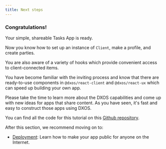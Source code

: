 ```yaml
---
title: Next steps
---
```


### Congratulations!

Your simple, shareable Tasks App is ready.

Now you know how to set up an instance of `Client`, make a profile, and create parties.

You are also aware of a variety of hooks which provide convenient access to client-connected items.

You have become familiar with the inviting process and know that there are ready-to-use components in `@dxos/react-client` and `@dxos/react-ux` which can speed up building your own app.

Please take the time to learn more about the DXOS capabilities and come up with new ideas for apps that share content. As you have seen, it's fast and easy to construct those apps using DXOS.

You can find all the code for this tutorial on this [Github repository](https://github.com/dxos/dxos-tutorial-tasks-app).

After this section, we recommend moving on to:

- [Deployment](../deployment/environment): Learn how to make your app public for anyone on the Internet.

